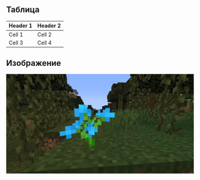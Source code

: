 ## Таблица
| Header 1 | Header 2 |
|----------|----------|
| Cell 1   | Cell 2   |
| Cell 3   | Cell 4   |

## Изображение
![Пример](https://raw.githubusercontent.com/RomoBomba/geometric_lib/main/цветочек.jpg)
